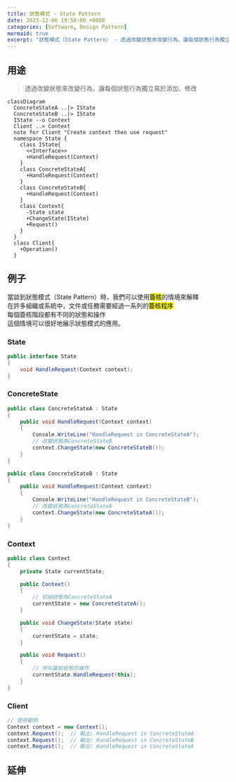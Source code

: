 ```yaml
---
title: 狀態模式 - State Pattern
date: 2023-12-06 19:58:00 +0800
categories: [Software, Design Pattern]
mermaid: true
excerpt: "狀態模式（State Pattern） - 透過改變狀態來改變行為，讓每個狀態行為獨立易於添加、修改"
---
```


## 用途

> 透過改變狀態來改變行為，讓每個狀態行為獨立易於添加、修改

```mermaid
classDiagram
  ConcreteStateA ..|> IState
  ConcreteStateB ..|> IState
  IState --o Context
  Client ..> Context
  note for Client "Create context then use request"
  namespace State {
    class IState{
      <<Interface>>
      +HandleRequest(Context)
    }
    class ConcreteStateA{
      +HandleRequest(Context)
    }
    class ConcreteStateB{
      +HandleRequest(Context)
    }
    class Context{
      -State state
      +ChangeState(IState)
      +Request()
    }
  }
  class Client{
    +Operation()
  }

```

## 例子

當談到狀態模式（State Pattern）時，我們可以使用<mark>簽核</mark>的情境來解釋<br>
在許多組織或系統中，文件或任務需要經過一系列的<mark>簽核程序</mark><br>
每個簽核階段都有不同的狀態和操作<br>
這個情境可以很好地展示狀態模式的應用。

### State

```cs
public interface State
{
    void HandleRequest(Context context);
}
```

### ConcreteState

```cs
public class ConcreteStateA : State
{
    public void HandleRequest(Context context)
    {
        Console.WriteLine("HandleRequest in ConcreteStateA");
        // 改變狀態為ConcreteStateB
        context.ChangeState(new ConcreteStateB());
    }
}
```

```cs
public class ConcreteStateB : State
{
    public void HandleRequest(Context context)
    {
        Console.WriteLine("HandleRequest in ConcreteStateB");
        // 改變狀態為ConcreteStateA
        context.ChangeState(new ConcreteStateA());
    }
}
```

### Context

```cs
public class Context
{
    private State currentState;

    public Context()
    {
        // 初始狀態為ConcreteStateA
        currentState = new ConcreteStateA();
    }

    public void ChangeState(State state)
    {
        currentState = state;
    }

    public void Request()
    {
        // 呼叫當前狀態的操作
        currentState.HandleRequest(this);
    }
}
```

### Client

```cs
// 使用範例
Context context = new Context();
context.Request();  // 輸出: HandleRequest in ConcreteStateA
context.Request();  // 輸出: HandleRequest in ConcreteStateB
context.Request();  // 輸出: HandleRequest in ConcreteStateA
```

## 延伸
